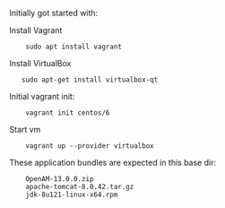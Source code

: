 
Initially got started with:

Install Vagrant

        sudo apt install vagrant

Install VirtualBox

       sudo apt-get install virtualbox-qt

Initial vagrant init:

        vagrant init centos/6

Start vm

        vagrant up --provider virtualbox

These application bundles are expected in this base dir:

        OpenAM-13.0.0.zip
        apache-tomcat-8.0.42.tar.gz
        jdk-8u121-linux-x64.rpm

